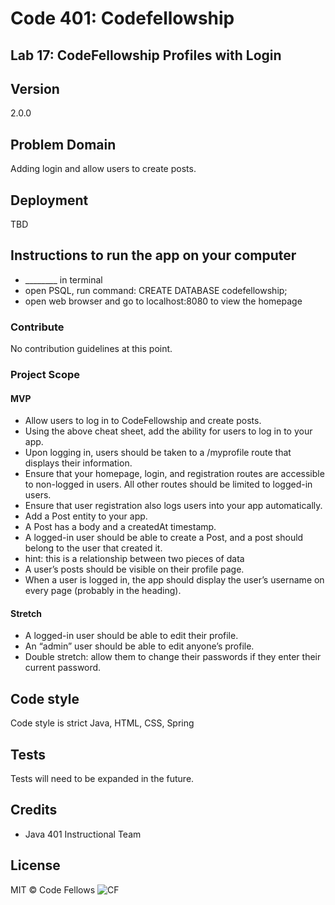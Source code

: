 # Code 401: Codefellowship
## Lab 17: CodeFellowship Profiles with Login

## Version
2.0.0 

## Problem Domain
Adding login and allow users to create posts.

## Deployment
TBD

## Instructions to run the app on your computer
- ________ in terminal
- open PSQL, run command: CREATE DATABASE codefellowship;
- open web browser and go to localhost:8080 to view the homepage

### Contribute
No contribution guidelines at this point. 

### Project Scope
#### MVP
- Allow users to log in to CodeFellowship and create posts.
- Using the above cheat sheet, add the ability for users to log in to your app.
- Upon logging in, users should be taken to a /myprofile route that displays their information.
- Ensure that your homepage, login, and registration routes are accessible to non-logged in users. All other routes should be limited to logged-in users.
- Ensure that user registration also logs users into your app automatically.
- Add a Post entity to your app.
- A Post has a body and a createdAt timestamp.
- A logged-in user should be able to create a Post, and a post should belong to the user that created it.
- hint: this is a relationship between two pieces of data
- A user’s posts should be visible on their profile page.
- When a user is logged in, the app should display the user’s username on every page (probably in the heading).

#### Stretch
- A logged-in user should be able to edit their profile. 
- An “admin” user should be able to edit anyone’s profile.
- Double stretch: allow them to change their passwords if they enter their current password.

## Code style
Code style is strict Java, HTML, CSS, Spring

## Tests
Tests will need to be expanded in the future. 

## Credits
* Java 401 Instructional Team

## License
MIT © Code Fellows
![CF](https://i.imgur.com/7v5ASc8.png)

